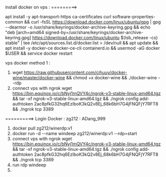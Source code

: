 install docker on vps :
=========>

apt install -y apt-transport-https ca-certificates curl software-properties-common && curl -fsSL https://download.docker.com/linux/ubuntu/gpg | gpg --dearmor -o /usr/share/keyrings/docker-archive-keyring.gpg && echo "deb [arch=amd64 signed-by=/usr/share/keyrings/docker-archive-keyring.gpg] https://download.docker.com/linux/ubuntu $(lsb_release -cs) stable" | tee /etc/apt/sources.list.d/docker.list > /dev/null && apt update && apt install -y docker-ce docker-ce-cli containerd.io && usermod -aG docker $USER && service docker restart

vps docker method 1 :

1. wget https://raw.githubusercontent.com/cihuuy/docker-wine/master/docker-wine && chmod +x docker-wine && ./docker-wine --rdp
2. connect vps with ngrok
    wget https://bin.equinox.io/c/bNyj1mQVY4c/ngrok-v3-stable-linux-amd64.tgz && tar -xf ngrok-v3-stable-linux-amd64.tgz && ./ngrok config add-authtoken 2ac8pfkG32hq6EzIboK3kQ2v8Ej_68k6bH7G4jFNQFjY7RFT8 && ./ngrok tcp 3389
   
==========>
Login Docker : zg212 : ADang_999
 1. docker pull zg212/winerdp:v1
 2. docker run -d --name windeep zg212/winerdp:v1 --rdp=start
 3. connect vps with ngrok
    wget https://bin.equinox.io/c/bNyj1mQVY4c/ngrok-v3-stable-linux-amd64.tgz && tar -xf ngrok-v3-stable-linux-amd64.tgz && ./ngrok config add-authtoken 2ac8pfkG32hq6EzIboK3kQ2v8Ej_68k6bH7G4jFNQFjY7RFT8 && ./ngrok tcp 3389
 4. run rdp windeep
 5. 

